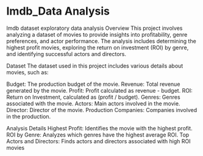 # Imdb_Data Analysis
Imdb dataset exploratory data analysis 
Overview This project involves analyzing a dataset of movies to provide insights into profitability, genre preferences, and actor performance. The analysis includes determining the highest profit movies, exploring the return on investment (ROI) by genre, and identifying successful actors and directors.

Dataset The dataset used in this project includes various details about movies, such as:

Budget: The production budget of the movie. Revenue: Total revenue generated by the movie. Profit: Profit calculated as revenue - budget. ROI: Return on Investment, calculated as (profit / budget). Genres: Genres associated with the movie. Actors: Main actors involved in the movie. Director: Director of the movie. Production Companies: Companies involved in the production.

Analysis Details Highest Profit: Identifies the movie with the highest profit. ROI by Genre: Analyzes which genres have the highest average ROI. Top Actors and Directors: Finds actors and directors associated with high ROI movies
